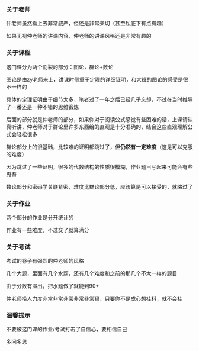 ### 关于老师

仲老师虽然看上去非常威严，但还是非常亲切（甚至私底下有点有趣）

如果无视仲老师的讲课内容，仲老师的讲课风格还是非常有趣的

### 关于课程

这门课分为两个割裂的部分：图论，群论+数论

图论是由zy老师来上，讲课时侧重于定理的详细证明，和大班的图论的感受是很不一样的

具体的定理证明由于细节太多，笔者过了一年之后已经几乎忘却，不过在当时推导了一番还是一种不错的思维锻炼

后面的部分就是仲老师的部分，如果你对于阅读公式感觉有些困难的话，上课请认真听讲，仲老师对于群论里许多东西给的直观是十分准确的，结合这些直观理解公式会轻松很多

群论部分上的很基础，比较难的证明都跳过了，但**仍然有一定难度**（这是可以克服的难度）

因为跳过了一些证明，很多的代数结构的性质很模糊，作业题目写起来可能会有些鬼畜

数论部分和密码学关联紧密，难度比群论部分低，应该算是可以接受的，就略过了

### 关于作业

两个部分的作业是分开统计的

作业有一些难度，不过交了就算满分

### 关于考试

考试的卷子有强烈的仲老师的风格

几个大题，里面有几个水题，还有几个难度和之前的那几个不太一样的题目

由于分数有溢出，把水题做了就能到90+

仲老师捞人力度非常非常非常非常非常狠，只要你不是成心想挂科，就不会挂

### 温馨提示

不要被这门课的作业/考试打击了自信心，要相信自己

多问多思
